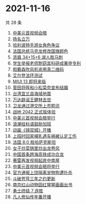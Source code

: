 # 2021-11-16

共 28 条

<!-- BEGIN -->
<!-- 最后更新时间 Tue Nov 16 2021 14:15:28 GMT+0800 (China Standard Time) -->

1. [中美元首视频会晤](https://www.zhihu.com/search?q=中美会晤)
1. [扬名立万](https://www.zhihu.com/search?q=扬名立万)
1. [哈利波特手游女角色争议](https://www.zhihu.com/search?q=哈利波特魔法觉醒)
1. [法国总统马克龙修改国旗颜色](https://www.zhihu.com/search?q=马克龙)
1. [浓眉 34+15+6 湖人胜马刺](https://www.zhihu.com/search?q=湖人)
1. [学生举报老师剽窃其科研成果申专利](https://www.zhihu.com/search?q=老师剽窃学生科研成果)
1. [假戴森吹风机盗用真二维码](https://www.zhihu.com/search?q=假戴森吹风机)
1. [艾尔登法环测试](https://www.zhihu.com/search?q=艾尔登法环)
1. [MIUI 13 即将来临](https://www.zhihu.com/search?q=MIUI13)
1. [菅田将晖和小松菜奈宣布结婚](https://www.zhihu.com/search?q=菅田将晖)
1. [台湾宜兰县海域地震](https://www.zhihu.com/search?q=台湾宜兰县地震)
1. [万达辟谣王健林去世](https://www.zhihu.com/search?q=王健林去世)
1. [卫龙通过港交所上市聆讯](https://www.zhihu.com/search?q=卫龙)
1. [战地 2042 正式版体验](https://www.zhihu.com/search?q=战地2042)
1. [中美元首视频会晤举行](https://www.zhihu.com/search?q=中美会晤)
1. [浪潮挂标语鼓励加班](https://www.zhihu.com/search?q=浪潮集团)
1. [动画《镜双城》开播](https://www.zhihu.com/search?q=镜双城)
1. [上班时回家哺乳遇车祸被认定工伤](https://www.zhihu.com/search?q=工伤认定)
1. [法国 8:0 胜哈萨克斯坦](https://www.zhihu.com/search?q=法国进军世界杯)
1. [女子炒菜锅里炒出龙卷风](https://www.zhihu.com/search?q=炒菜锅里炒出龙卷风)
1. [中国首条跨海高铁成功合龙](https://www.zhihu.com/search?q=跨海高铁)
1. [赛雷再发视频起底中南屋](https://www.zhihu.com/search?q=中南屋)
1. [中美元首视频会晤将举行](https://www.zhihu.com/search?q=中美会晤)
1. [官方通报上饶隔离宠物狗遭扑杀](https://www.zhihu.com/search?q=隔离宠物狗遭扑杀)
1. [斗破苍穹三年之约更新](https://www.zhihu.com/search?q=斗破苍穹三年之约)
1. [南京红山动物园红猩猩画画出书](https://www.zhihu.com/search?q=红猩猩画画出书)
1. [勇士终结 7 连胜](https://www.zhihu.com/search?q=勇士)
1. [凡人修仙传年番开播](https://www.zhihu.com/search?q=凡人修仙传)

<!-- END -->
